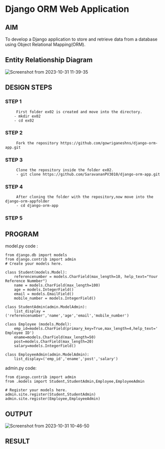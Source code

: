 # Django ORM Web Application

## AIM
To develop a Django application to store and retrieve data from a database using Object Relational Mapping(ORM).

## Entity Relationship Diagram

![Screenshot from 2023-10-31 11-39-35](https://github.com/SaravananPV3010/django-orm-app/assets/139754526/61384ad7-7a0f-4799-aaf9-32b7ec3f8913)



## DESIGN STEPS

### STEP 1
         First folder ex02 is created and move into the directory.
        - mkdir ex02
        - cd ex02
### STEP 2
         Fork the repository https://github.com/gowriganeshns/django-orm-app.git
### STEP 3
         Clone the repository inside the folder ex02.
         - git clone https://github.com/SaravananPV3010/django-orm-app.git
### STEP 4
         After cloning the folder with the repository,now move into the django-orm-appfolder
         - cd django-orm-app
### STEP 5
         
## PROGRAM

model.py code :
```
from django.db import models
from django.contrib import admin
# Create your models here.

class Student(models.Model):
    referencenumber = models.CharField(max_length=10, help_text="Your Reference Nummber")
    name = models.CharField(max_length=100)
    age = models.IntegerField()
    email = models.EmailField()
    mobile_number = models.IntegerField()
    
class StudentAdmin(admin.ModelAdmin):
    list_display = ('referencenumber','name','age','email','mobile_number')

class Employee (models.Model):
    emp_id=models.CharField(primary_key=True,max_length=4,help_text=' Employee ID')
    ename=models.CharField(max_length=50)
    post=models.CharField(max_length=20)
    salary=models.IntegerField()

class EmployeeAdmin(admin.ModelAdmin):
    list_display=('emp_id','ename','post','salary')
```
admin.py code:
```
from django.contrib import admin
from .models import Student,StudentAdmin,Employee,EmployeeAdmin

# Register your models here.
admin.site.register(Student,StudentAdmin)
admin.site.register(Employee,EmployeeAdmin)
```

## OUTPUT


![Screenshot from 2023-10-31 10-46-50](https://github.com/SaravananPV3010/django-orm-app/assets/139754526/5cd5fde0-2250-43f5-9ead-f7d3bf612b54)



## RESULT
